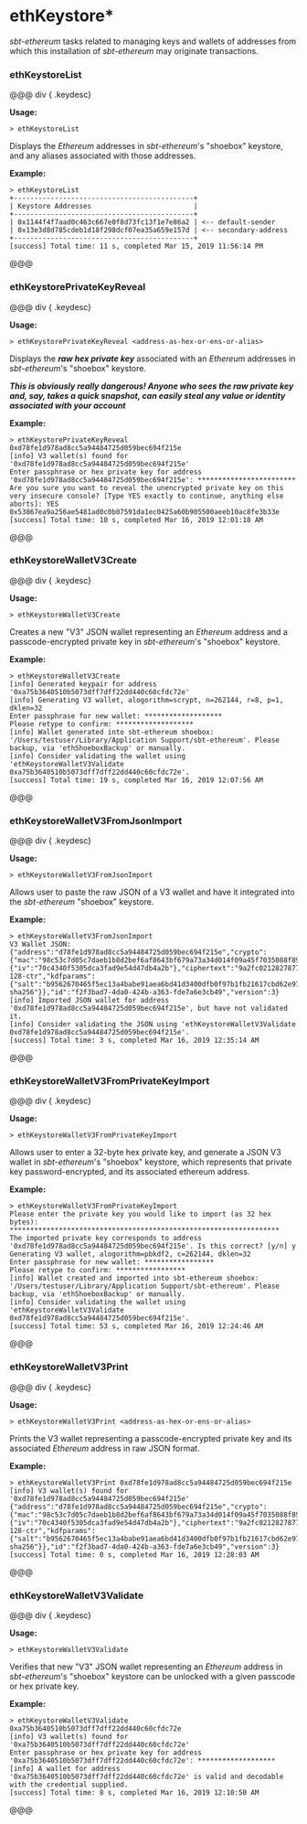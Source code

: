 # ethKeystore*

_sbt-ethereum_ tasks related to managing keys and wallets of addresses from which this installation of _sbt-ethereum_ may originate transactions.

### ethKeystoreList

@@@ div { .keydesc}

**Usage:**
```
> ethKeystoreList
```

Displays the _Ethereum_ addresses in _sbt-ethereum_'s "shoebox" keystore, and any aliases associated with those addresses.

**Example:**
```
> ethKeystoreList
+--------------------------------------------+
| Keystore Addresses                         |
+--------------------------------------------+
| 0x1144f4f7aad0c463c667e0f8d73fc13f1e7e86a2 | <-- default-sender
| 0x13e3d8d785cdeb1d18f298dcf07ea35a659e157d | <-- secondary-address
+--------------------------------------------+
[success] Total time: 11 s, completed Mar 15, 2019 11:56:14 PM
```

@@@

### ethKeystorePrivateKeyReveal

@@@ div { .keydesc}

**Usage:**
```
> ethKeystorePrivateKeyReveal <address-as-hex-or-ens-or-alias>
```

Displays the _**raw hex private key**_ associated with an _Ethereum_ addresses in _sbt-ethereum_'s "shoebox" keystore.

_**This is obviously really dangerous! Anyone who sees the raw private key and, say, takes a quick snapshot, can easily
steal any value or identity associated with your account**_

**Example:**
```
> ethKeystorePrivateKeyReveal 0xd78fe1d978ad8cc5a94484725d059bec694f215e
[info] V3 wallet(s) found for '0xd78fe1d978ad8cc5a94484725d059bec694f215e'
Enter passphrase or hex private key for address '0xd78fe1d978ad8cc5a94484725d059bec694f215e': ************************
Are you sure you want to reveal the unencrypted private key on this very insecure console? [Type YES exactly to continue, anything else aborts]: YES
0x53867ea9a256ae5481ad0c0b07591da1ec0425a60b905500aeeb10ac8fe3b33e
[success] Total time: 10 s, completed Mar 16, 2019 12:01:18 AM
```

@@@

### ethKeystoreWalletV3Create

@@@ div { .keydesc}

**Usage:**
```
> ethKeystoreWalletV3Create
```

Creates a new "V3" JSON wallet representing an _Ethereum_ address and a passcode-encrypted private key in _sbt-ethereum_'s "shoebox" keystore.

**Example:**
```
> ethKeystoreWalletV3Create 
[info] Generated keypair for address '0xa75b3640510b5073dff7dff22dd440c60cfdc72e'
[info] Generating V3 wallet, alogorithm=scrypt, n=262144, r=8, p=1, dklen=32
Enter passphrase for new wallet: *******************
Please retype to confirm: *******************
[info] Wallet generated into sbt-ethereum shoebox: '/Users/testuser/Library/Application Support/sbt-ethereum'. Please backup, via 'ethShoeboxBackup' or manually.
[info] Consider validating the wallet using 'ethKeystoreWalletV3Validate 0xa75b3640510b5073dff7dff22dd440c60cfdc72e'.
[success] Total time: 19 s, completed Mar 16, 2019 12:07:56 AM
```

@@@

### ethKeystoreWalletV3FromJsonImport

@@@ div { .keydesc}

**Usage:**
```
> ethKeystoreWalletV3FromJsonImport
```
Allows user to paste the raw JSON of a V3 wallet and have it integrated into the _sbt-ethereum_ "shoebox" keystore.

**Example:**
```
> ethKeystoreWalletV3FromJsonImport
V3 Wallet JSON: {"address":"d78fe1d978ad8cc5a94484725d059bec694f215e","crypto":{"mac":"98c53c7d05c7daeb1b8d2bef6af8643bf679a73a34d014f09a45f7035088f89b","kdf":"pbkdf2","cipherparams":{"iv":"70c4340f5305dca3fad9e54d47db4a2b"},"ciphertext":"9a2fc0212827877068d5a54f0ad64fab8767d52849535305e984682db25be23d","cipher":"aes-128-ctr","kdfparams":{"salt":"b9562670465f5ec13a4babe91aea6bd41d3400dfb0f97b1fb21617cbd62e9782","dklen":32,"c":262144,"prf":"hmac-sha256"}},"id":"f2f3bad7-4da0-424b-a363-fde7a6e3cb49","version":3}
[info] Imported JSON wallet for address '0xd78fe1d978ad8cc5a94484725d059bec694f215e', but have not validated it.
[info] Consider validating the JSON using 'ethKeystoreWalletV3Validate 0xd78fe1d978ad8cc5a94484725d059bec694f215e'.
[success] Total time: 3 s, completed Mar 16, 2019 12:35:14 AM
```

@@@

### ethKeystoreWalletV3FromPrivateKeyImport

@@@ div { .keydesc}

**Usage:**
```
> ethKeystoreWalletV3FromPrivateKeyImport
```
Allows user to enter a 32-byte hex private key, and generate a JSON V3 wallet in _sbt-ethereum_'s "shoebox" keystore, which represents
that private key password-encrypted, and its associated ethereum address.

**Example:**
```
> ethKeystoreWalletV3FromPrivateKeyImport
Please enter the private key you would like to import (as 32 hex bytes): ******************************************************************
The imported private key corresponds to address '0xd78fe1d978ad8cc5a94484725d059bec694f215e'. Is this correct? [y/n] y
Generating V3 wallet, alogorithm=pbkdf2, c=262144, dklen=32
Enter passphrase for new wallet: *****************
Please retype to confirm: *****************
[info] Wallet created and imported into sbt-ethereum shoebox: '/Users/testuser/Library/Application Support/sbt-ethereum'. Please backup, via 'ethShoeboxBackup' or manually.
[info] Consider validating the wallet using 'ethKeystoreWalletV3Validate 0xd78fe1d978ad8cc5a94484725d059bec694f215e'.
[success] Total time: 53 s, completed Mar 16, 2019 12:24:46 AM
```

@@@

### ethKeystoreWalletV3Print

@@@ div { .keydesc}

**Usage:**
```
> ethKeystoreWalletV3Print <address-as-hex-or-ens-or-alias>
```
Prints the V3 wallet representing a passcode-encrypted private key and its associated _Ethereum_ address
in raw JSON format.

**Example:**
```
> ethKeystoreWalletV3Print 0xd78fe1d978ad8cc5a94484725d059bec694f215e
[info] V3 wallet(s) found for '0xd78fe1d978ad8cc5a94484725d059bec694f215e'
{"address":"d78fe1d978ad8cc5a94484725d059bec694f215e","crypto":{"mac":"98c53c7d05c7daeb1b8d2bef6af8643bf679a73a34d014f09a45f7035088f89b","kdf":"pbkdf2","cipherparams":{"iv":"70c4340f5305dca3fad9e54d47db4a2b"},"ciphertext":"9a2fc0212827877068d5a54f0ad64fab8767d52849535305e984682db25be23d","cipher":"aes-128-ctr","kdfparams":{"salt":"b9562670465f5ec13a4babe91aea6bd41d3400dfb0f97b1fb21617cbd62e9782","dklen":32,"c":262144,"prf":"hmac-sha256"}},"id":"f2f3bad7-4da0-424b-a363-fde7a6e3cb49","version":3}
[success] Total time: 0 s, completed Mar 16, 2019 12:28:03 AM
```

@@@

### ethKeystoreWalletV3Validate

@@@ div { .keydesc}

**Usage:**
```
> ethKeystoreWalletV3Validate
```
Verifies that new "V3" JSON wallet representing an _Ethereum_ address in _sbt-ethereum_'s "shoebox" keystore can be unlocked with a given passcode or hex private key.

**Example:**
```
> ethKeystoreWalletV3Validate 0xa75b3640510b5073dff7dff22dd440c60cfdc72e
[info] V3 wallet(s) found for '0xa75b3640510b5073dff7dff22dd440c60cfdc72e'
Enter passphrase or hex private key for address '0xa75b3640510b5073dff7dff22dd440c60cfdc72e': *******************
[info] A wallet for address '0xa75b3640510b5073dff7dff22dd440c60cfdc72e' is valid and decodable with the credential supplied.
[success] Total time: 8 s, completed Mar 16, 2019 12:10:50 AM
```

@@@


